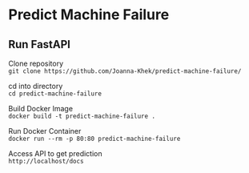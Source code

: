 # Predict Machine Failure

## Run FastAPI
Clone repository    
``git clone https://github.com/Joanna-Khek/predict-machine-failure/``

cd into directory    
``cd predict-machine-failure``

Build Docker Image    
``docker build -t predict-machine-failure .``

Run Docker Container    
``docker run --rm -p 80:80 predict-machine-failure``

Access API to get prediction   
``http://localhost/docs``
